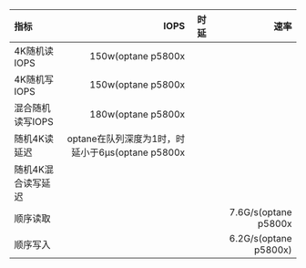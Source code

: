|指标|IOPS|时延|速率|
|:-|-:|-:|-:|
|4K随机读IOPS|150w(optane p5800x|||
|4K随机写IOPS|150w(optane p5800x|||
|混合随机读写IOPS|180w(optane p5800x|||
|随机4K读延迟|optane在队列深度为1时，时延小于6µs(optane p5800x|||
|随机4K混合读写延迟||||
|顺序读取|||7.6G/s(optane p5800x|
|顺序写入|||6.2G/s(optane p5800x)|
